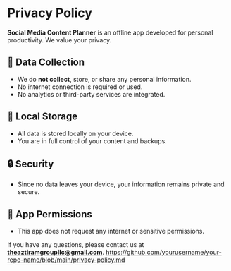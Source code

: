 # Privacy Policy

**Social Media Content Planner** is an offline app developed for personal productivity. We value your privacy.

## 🔐 Data Collection
- We do **not collect**, store, or share any personal information.
- No internet connection is required or used.
- No analytics or third-party services are integrated.

## 💾 Local Storage
- All data is stored locally on your device.
- You are in full control of your content and backups.

## 🔒 Security
- Since no data leaves your device, your information remains private and secure.

## 📅 App Permissions
- This app does not request any internet or sensitive permissions.

If you have any questions, please contact us at **theaztiramgroupllc@gmail.com**.
https://github.com/yourusername/your-repo-name/blob/main/privacy-policy.md
